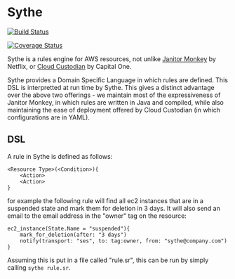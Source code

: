 # Sythe

[![Build Status](https://travis-ci.org/sinkingpoint/sythe.svg?branch=master)](https://travis-ci.org/sinkingpoint/sythe)

[![Coverage Status](https://coveralls.io/repos/github/sinkingpoint/sythe/badge.svg?branch=master)](https://coveralls.io/github/sinkingpoint/sythe?branch=master)

Sythe is a rules engine for AWS resources, not unlike [Janitor Monkey](https://github.com/Netflix/SimianArmy/) by
Netflix, or [Cloud Custodian](https://github.com/capitalone/cloud-custodian) by Capital One.

Sythe provides a Domain Specific Language in which rules are defined. This DSL is interpretted at run time
by Sythe. This gives a distinct advantage over the above two offerings - we maintain most of the expressiveness
of Janitor Monkey, in which rules are written in Java and compiled, while also maintaining the ease of deployment
offered by Cloud Custodian (in which configurations are in YAML).

## DSL

A rule in Sythe is defined as follows:

```
<Resource Type>(<Condition>){
    <Action>
    <Action>
}
```

for example the following rule will find all ec2 instances that are in a suspended state
and mark them for deletion in 3 days. It will also send an email to the email address
in the "owner" tag on the resource:

```
ec2_instance(State.Name = "suspended"){
    mark_for_deletion(after: "3 days")
    notify(transport: "ses", to: tag:owner, from: "sythe@company.com")
}
```

Assuming this is put in a file called "rule.sr", this can be run by simply calling
`sythe rule.sr`.
